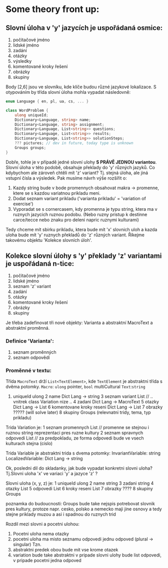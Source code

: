 ﻿# Some theory front up:

## Slovní úloha v 'y' jazycích je uspořádaná osmice:

1. počítačové jméno
2. lidské jméno
3. zadání
4. otázky
5. výsledky
6. komentované kroky řešení
7. obrázky
8. skupiny

Body [2,6] jsou ve slovníku, kde klíče budou různé jazykové lokalizace. S otypováním by třída slovní úloha mohla vypadat následovně:


```c#
enum Language { en, pl, ua, cs, ... }

class WordProblem {
	ulong uniqueId;
	Dictionary<Language, string> name;
	Dictionary<Language, string> assignment;
	Dictionary<Language, List<string>> questions;
	Dictionary<Language, List<string>> results;
	Dictionary<Language, List<string>> solutionSteps;
	??? pictures; // dev in future, today type is unknown
	Groups groups;
}
```

Dobře, tohle je v případě jedné slovní ulohy **S PRÁVĚ JEDNOU variantou**. Slovní úloha v této podobě, obsahuje překlady do 'y' různých jazyků. Co kdybychom ale zároveň chtěli mít 'z' variant? Tj. stejná úloha, ale jiná vstupní čísla a výsledek. Pak musíme návrh výše rozšířit o:

1. Kazdy string bude v bode promennych obsahovat makra -> promenne, ktere se s kazdou variatnou prikladu meni.
2. Dodat seznam variant prikladu ('varianta prikladu' = 'variation of exercise')
3. Vyporadat se s cornercasem, kdy promenna je typu string, ktera ma v ruznych jazycich ruznou podobu. (Nebo ruzny pristup k destinne carce/tecce nebo znaku pro deleni napric ruznymi kulturami)

Tedy chceme mít sbirku prikladu, ktera bude mít 'x' slovnich uloh a kazda uloha bude mít 'y' ruznych překladů do 'z' různých variant. Říkejme takovému objektu 'Kolekce slovních úloh'.

## Kolekce slovní úlohy s 'y' překlady 'z' variantami je uspořádaná n-tice:

1. počítačové jméno
2. lidské jméno
3. seznam 'z' variant
4. zadání
5. otázky
6. komentované kroky řešení
7. obrázky
8. skupiny

Je třeba zadefinovat tři nové objekty: Varianta a abstraktní MacroText a abstraktní proměnná. 

### Definice 'Varianta':

1. seznam proměnných 
2. seznam odpovědí

### Proměnné v textu: 

Třída ```MacroText``` drží ```List<TextElement>```, kde ```TextElement``` je abstraktni třída s dvěma potomky. 
```Macro```: ```ulong``` pointer, ```bool``` multiCultural
```Text```:```string```


1. uniqueId                 ulong
 2 name Dict Lang -> string
 3 seznam variant               List<Variation> // .. vnitrek class Variation nize ..
 4 zadani Dict Lang -> MacroText
 5 otazky Dict Lang -> List<MacroText>
 6 komentovane kroky reseni Dict Lang -> List<MacroText>
 7 obrazky                  ????? (will solve later)
 8 skupiny Groups
   (relevnatni tridy, tema, typ prikladu)

 Trida Variation je:
 1 seznam promennych                List<Variable>				// promenne se stejnou i ruznou string reprezentaci pres ruzne kultury
 2 seznam spravnych odpovedi List<string>               // za predpokladu, ze forma odpovedi bude ve vsech kulturach stejna (cislo)

 Trida Variable je abstraktni trida s dvema potomky:
 InvariantVariable: string
 LocalizedVariable: Dict Lang -> string


 Ok, posledni dil do skladanky, jak bude vypadat konkretni slovni uloha? 
 Tj.Slovni uloha 'x' ve variaci 'y' a jazyce 'z' ?


 Slovni uloha (x, y, z) je:
 1 uniqueId             ulong
 2 name                 string
 3 zadani                   string
 4 otazky List<string>
 5 odpovedi List<string>
 6 kroky reseni         List<string>
 7 obrazky              ????
 8 skupiny Groups

 poznamka do budoucnosti: Groups bude take nejspis potrebovat slovnik pres kultury, protoze napr. cesko, polsko a nemecko maji jine osnovy a tedy stejne priklady muzou a asi i spadnou do ruznych trid


 Rozdil mezi slovni a pocetni ulohou:
 1. Pocetni uloha nema otazky 
 2. pocetni uloha ma misto seznamu odpovedi jednu odpoved (plural -> singular)
 Tzn.
 1. abstraktni predek obou bude mit vse krome otazek
 2. variation bude take abstraktni v pripade slovni ulohy bude list odpovedi, v pripade pocetni jedna odpoved
